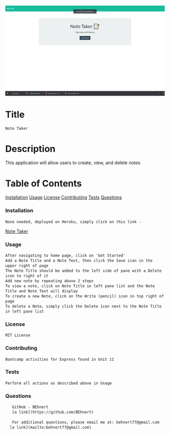 ![](images/Note_Taker.png)
  # Title
    Note Taker

  # Description
  This application will allow users to create, view, and delete notes

  # Table of Contents
   [Installation](#installation)
   [Usage](#usage)
   [License](#license)
   [Contributing](#contributing)
   [Tests](#tests)
   [Questions](#questions)
  
  ### Installation
    None needed, deployed on Heroku, simply click on this link - 

  [Note Taker](https://evening-ravine-10572.herokuapp.com/)
      
  ### Usage
    After navigating to home page, click on 'Get Started'
    Add a Note Title and a Note Text, then click the Save icon in the upper right of page
    The Note Title should be added to the left side of pane with a Delete icon to right of it
    Add new note by repeating above 2 steps
    To view a note, click on Note Title in left pane list and the Note Title and Note Text will display
    To create a new Note, click on the Write (pencil) icon in top right of page
    To delete a Note, simply click the Delete icon next to the Note Title in left pane list

  ### License
    MIT License
 
  ### Contributing
    Bootcamp activities for Express found in Unit 11

  ### Tests
    Perform all actions as described above in Usage

  ### Questions
       GitHub - BEhnert
       [a link](https://github.com/BEhnert)
      
       For additional questions, please email me at: behnert77@gmail.com
      [a link](mailto:behnert77@gmail.com)